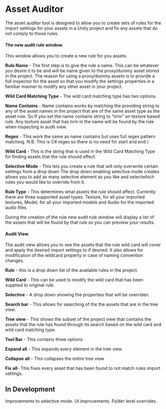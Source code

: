 # Asset Auditor

The asset auditor tool is designed to allow you to create sets of rules for the import settings for your assets in a Unity project and fix any assets that do not comply to those rules. 

#### The new audit rule window. 
This window allows you to create a new rule for you assets. 

**Rule Name** - The first step is to give the rule a name. This can be whatever you desire it to be and will be name given to the proxy/dummy asset stored in the project. The reason for using a proxy/dummy assets is to provide a full inspector for the asset so that you modify the settings properties in a familiar manner to modify any other asset in
your project. 

**Wild Card Matching Type** - The wild card matching type has two options. 

**Name Contains** - Name contains works by matching the providing string to any of the asset names in the project that are of the same asset type as the asset rule. So If you set the name contains string to "nrm" on texture based rule.  Any texture asset that has nrm in the name will be found by the rule when inspecting in audit view.

**Regex** - This work the same as name contains but uses full regex pattern matching. N.B. This is C# regex so there is no need for start and end /

**Wild Card** - This is the string that is used in the Wild Card Matching Type for finding assets that the rule should effect. 

**Selective Mode** - This lets you create a rule that will only overwrite certain settings from a drop down The drop down enabling selective mode creates allows you to add as many selective element as you like and selectwhich rules you would like to override from it. 

**Rule Type** - This determines what assets the rule should affect. Currently there are three supported asset types. Texture, for all your imported textures, Model, for all your imported models and Audio for the imported audio files. 


During the creation of the rule new audit rule window will display a list of the assets that will be found by that rule so you can preview your results.

#### Audit View
The audit view allows you to see the assets that the rule wild card will cover and apply the desired import settings to if desired. It also allows for modification of the wildcard property in case of naming convention changes. 

**Rule** - this is a drop down list of the available rules in the project. 

**Wild Card** - This can be used to modify the wild card that has been supplied to original rule. 

**Selective** - A drop down showing the properties that will be overriden. 

**Search bar** - This allows for searching of the the assets that are in the tree view. 

**Tree view** - This shows the subset of the project view that contains the assets that the rule has found through its search based on the wild card and wild card matching type.

**Tool Bar** - This contains three options

**Expand all** - This expands every element in the tree view

**Collapse all** - This collapses the entire tree view

**Fix all**- This fixes every asset that has been found to not match rules import settings. 



## In Development
Improvements to selective mode.
UI improvements. 
Folder level overrides. 

